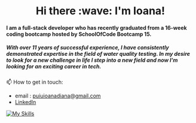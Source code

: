 <h1 align="center"> Hi there :wave: I'm Ioana!</h1>
<h4>I am a full-stack developer who has recently graduated from a 16-week coding bootcamp hosted by SchoolOfCode Bootcamp 15.</h4>
<h5>With over 11 years of successful experience, I have consistently demonstrated expertise in the field of water quality testing. In my desire to look for a new challenge in life I step into a new field and now I'm looking for an exciting career in tech.</h5>
<div align="center">
 </div>

 
 :mailbox: How to get in touch:
   - email : puiuioanadiana@gmail.com
   - [LinkedIn](https://www.linkedin.com/in/puiuioanadiana/)


[![My Skills](https://skillicons.dev/icons?i=js,html,css,ts,react,nextjs,firebase,tailwind)](https://skillicons.dev)
